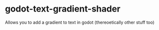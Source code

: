 # godot-text-gradient-shader
Allows you to add a gradient to text in godot (thereoetically other stuff too)
